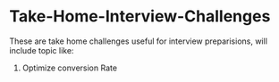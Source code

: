 # Take-Home-Interview-Challenges
These are take home challenges useful for interview preparisions, will include topic like:
1. Optimize conversion Rate
